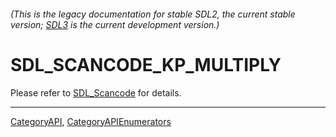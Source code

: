 ###### (This is the legacy documentation for stable SDL2, the current stable version; [SDL3](https://wiki.libsdl.org/SDL3/) is the current development version.)
# SDL_SCANCODE_KP_MULTIPLY

Please refer to [SDL_Scancode](SDL_Scancode) for details.

----
[CategoryAPI](CategoryAPI), [CategoryAPIEnumerators](CategoryAPIEnumerators)

